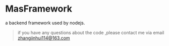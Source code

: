 # MasFramework
a backend framework used by nodejs.

> if you have any questions about the code ,please contact me via email zhangjinhui114@163.com